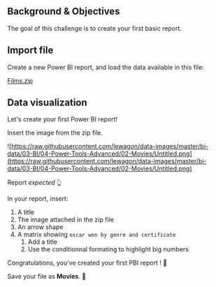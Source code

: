 ## Background & Objectives

The goal of this challenge is to create your first basic report.

## Import file

Create a new Power BI report, and load the data available in this file:

[Films.zip](assets/Films.zip)

## Data visualization

Let's create your first Power BI report!

Insert the image from the zip file.

![https://raw.githubusercontent.com/lewagon/data-images/master/bi-data/03-BI/04-Power-Tools-Advanced/02-Movies/Untitled.png](https://raw.githubusercontent.com/lewagon/data-images/master/bi-data/03-BI/04-Power-Tools-Advanced/02-Movies/Untitled.png)

Report *expected* 👆

In your report, insert:

1. A title
2. The image attached in the zip file
3. An arrow shape
4. A matrix showing `oscar won by genre and certificate`
    1. Add a title
    2. Use the conditionnal formating to highlight big numbers

Congratulations, you've created your first PBI report ! 👏

Save your file as **Movies**. 💾